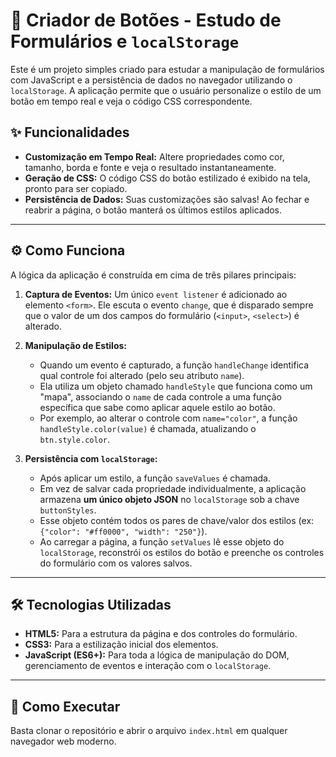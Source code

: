 # 🎨 Criador de Botões - Estudo de Formulários e `localStorage`

Este é um projeto simples criado para estudar a manipulação de formulários com JavaScript e a persistência de dados no navegador utilizando o `localStorage`. A aplicação permite que o usuário personalize o estilo de um botão em tempo real e veja o código CSS correspondente.

## ✨ Funcionalidades

-   **Customização em Tempo Real:** Altere propriedades como cor, tamanho, borda e fonte e veja o resultado instantaneamente.
-   **Geração de CSS:** O código CSS do botão estilizado é exibido na tela, pronto para ser copiado.
-   **Persistência de Dados:** Suas customizações são salvas! Ao fechar e reabrir a página, o botão manterá os últimos estilos aplicados.

---

## ⚙️ Como Funciona

A lógica da aplicação é construída em cima de três pilares principais:

1.  **Captura de Eventos:** Um único `event listener` é adicionado ao elemento `<form>`. Ele escuta o evento `change`, que é disparado sempre que o valor de um dos campos do formulário (`<input>`, `<select>`) é alterado.

2.  **Manipulação de Estilos:**
    -   Quando um evento é capturado, a função `handleChange` identifica qual controle foi alterado (pelo seu atributo `name`).
    -   Ela utiliza um objeto chamado `handleStyle` que funciona como um "mapa", associando o `name` de cada controle a uma função específica que sabe como aplicar aquele estilo ao botão.
    -   Por exemplo, ao alterar o controle com `name="color"`, a função `handleStyle.color(value)` é chamada, atualizando o `btn.style.color`.

3.  **Persistência com `localStorage`:**
    -   Após aplicar um estilo, a função `saveValues` é chamada.
    -   Em vez de salvar cada propriedade individualmente, a aplicação armazena **um único objeto JSON** no `localStorage` sob a chave `buttonStyles`.
    -   Esse objeto contém todos os pares de chave/valor dos estilos (ex: `{"color": "#ff0000", "width": "250"}`).
    -   Ao carregar a página, a função `setValues` lê esse objeto do `localStorage`, reconstrói os estilos do botão e preenche os controles do formulário com os valores salvos.

---

## 🛠️ Tecnologias Utilizadas

-   **HTML5:** Para a estrutura da página e dos controles do formulário.
-   **CSS3:** Para a estilização inicial dos elementos.
-   **JavaScript (ES6+):** Para toda a lógica de manipulação do DOM, gerenciamento de eventos e interação com o `localStorage`.

---

## 🚀 Como Executar

Basta clonar o repositório e abrir o arquivo `index.html` em qualquer navegador web moderno.
